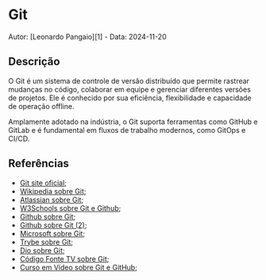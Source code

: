 # Git

Autor: [Leonardo Pangaio][1] - Data: 2024-11-20

## Descrição

O Git é um sistema de controle de versão distribuído que permite rastrear mudanças no código, colaborar em equipe e gerenciar diferentes versões de projetos. Ele é conhecido por sua eficiência, flexibilidade e capacidade de operação offline.

Amplamente adotado na indústria, o Git suporta ferramentas como GitHub e GitLab e é fundamental em fluxos de trabalho modernos, como GitOps e CI/CD.

## Referências

- [Git site oficial](https://git-scm.com/book/en/v2/Getting-Started-What-is-Git%3F);
- [Wikipedia sobre Git](https://en.wikipedia.org/wiki/Git);
- [Atlassian sobre Git](https://www.atlassian.com/git/tutorials/what-is-git);
- [W3Schools sobre Git e Github](https://www.w3schools.com/git/git_intro.asp);
- [Github sobre Git](https://github.blog/developer-skills/programming-languages-and-frameworks/what-is-git-our-beginners-guide-to-version-control/);
- [Github sobre Git (2)](https://docs.github.com/en/get-started/using-git/about-git);
- [Microsoft sobre Git](https://learn.microsoft.com/pt-br/devops/develop/git/what-is-git);
- [Trybe sobre Git](https://blog.betrybe.com/git/);
- [Dio sobre Git](https://www.dio.me/articles/o-que-e-git-e-github-para-que-serve);
- [Código Fonte TV sobre Git](https://youtu.be/ts-H3W1uLMM?si=RUhXnS9DaJqoNHSb);
- [Curso em Vídeo sobre Git e GitHub](https://youtube.com/playlist?list=PLHz_AreHm4dm7ZULPAmadvNhH6vk9oNZA&si=M5iWOsosrFVxpgqN);